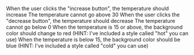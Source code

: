 When the user clicks the "increase button", the temperature should increase
The temperature cannot go above 30
When the user clicks the "decrease button", the temperature should decrease
The temperature cannot go below 0
When the temperature is 15 or above, the background color should change to red (HINT: I've included a style called "hot" you can use)
When the temperature is below 15, the background color should be blue (HINT: I've included a style called "cold" you can use)
